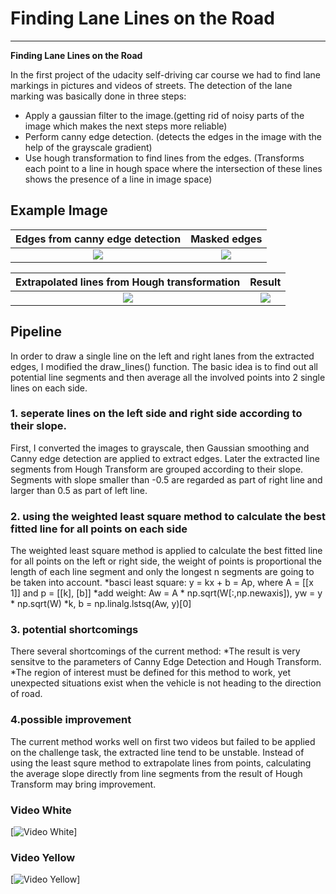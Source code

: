 # **Finding Lane Lines on the Road** 

---

**Finding Lane Lines on the Road**

In the first project of the udacity self-driving car course we had to find lane markings in pictures and videos of streets. The detection of the lane marking was basically done in three steps:
* Apply a gaussian filter to the image.(getting rid of noisy parts of the image which makes the next steps more reliable)
* Perform canny edge detection. (detects the edges in the image with the help of the grayscale gradient)
* Use hough transformation to find lines from the edges. (Transforms each point to a line in hough space where the intersection of these lines shows the presence of a line in image space)


## Example Image

Edges from canny edge detection             |  Masked edges
:-------------------------:|:-------------------------:
![](https://github.com/CYHSM/carnd/blob/master/CarND-LaneLines-P1/test_images/pipeline/original.jpg?raw=true)  |  ![](https://github.com/CYHSM/carnd/blob/master/CarND-LaneLines-P1/test_images/pipeline/blur.jpg?raw=true)

Extrapolated lines from Hough transformation             |  Result
:-------------------------:|:-------------------------:
![](https://github.com/CYHSM/carnd/blob/master/CarND-LaneLines-P1/test_images/pipeline/canny.jpg?raw=true)  |  ![](https://github.com/CYHSM/carnd/blob/master/CarND-LaneLines-P1/test_images/pipeline/lines.jpg?raw=true)

## Pipeline
In order to draw a single line on the left and right lanes from the extracted edges, I modified the draw_lines() function. The basic idea is to find out all potential line segments and then average all the involved points into 2 single lines on each side.

### 1. seperate lines on the left side and right side according to their slope.


First, I converted the images to grayscale, then Gaussian smoothing and Canny edge detection are applied to extract edges. Later the extracted line segments from Hough Transform are grouped according to their slope. Segments with slope smaller than -0.5 are regarded as part of right line and larger than 0.5 as part of left line.


### 2. using the weighted least square method to calculate the best fitted line for all points on each side

The weighted least square method is applied to calculate the best fitted line for all points on the left or right side, the weight of points is proportional the length of each line segment and only the longest n segments are going to be taken into account.
    *basci least square: y = kx + b = Ap, where A = [[x 1]] and p = [[k], [b]]
    *add weight: Aw = A * np.sqrt(W[:,np.newaxis]), yw = y * np.sqrt(W)
    *k, b = np.linalg.lstsq(Aw, y)[0]


### 3. potential shortcomings
There several shortcomings of the current method:
    *The result is very sensitve to the parameters of Canny Edge Detection and Hough Transform.
    *The region of interest must be defined for this method to work, yet unexpected situations exist when the vehicle is not heading to the direction of road.
    
### 4.possible improvement

The current method works well on first two videos but failed to be applied on the challenge task, the extracted line tend to be unstable. Instead of using the least squre method to extrapolate lines from points, calculating the average slope directly from line segments from the result of Hough Transform may bring improvement.


### Video White
[![Video White](https://github.com/CYHSM/carnd/blob/master/CarND-LaneLines-P1/white.gif?raw=true)]
### Video Yellow
[![Video Yellow](https://github.com/CYHSM/carnd/blob/master/CarND-LaneLines-P1/yellow.gif?raw=true)]